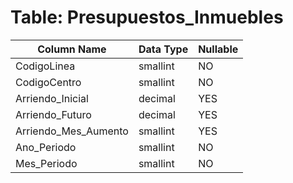 # Table: Presupuestos_Inmuebles

| Column Name | Data Type | Nullable |
|-------------|-----------|----------|
| CodigoLinea | smallint | NO |
| CodigoCentro | smallint | NO |
| Arriendo_Inicial | decimal | YES |
| Arriendo_Futuro | decimal | YES |
| Arriendo_Mes_Aumento | smallint | YES |
| Ano_Periodo | smallint | NO |
| Mes_Periodo | smallint | NO |
